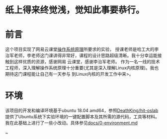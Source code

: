纸上得来终觉浅，觉知此事要恭行。
===
# 前言
  这个项目实现了网易云课堂[操作系统原理](http://mooc.study.163.com/course/HIT-1000002004?tid=2001329005#/info)所要求的实验，
授课老师是哈工大的李治军老师，李老师这门课讲得非常好，课程的设计思路超级清晰。我十分幸运能接触到这样优质的资源，感谢网易
云课堂，感谢李治军老师。
  作为一名一线的技术工程师，深入理解操作系统原理十分重要(尤其是深入理解Linux内核原理)。我也期待这门课程能让自己有一天参与
到Linux内核的开发工作中来>。

# 环境
该项目的开发和编译环境基于ubuntu 18.04 amd64，参照[DeathKing/hit-oslab](https://github.com/DeathKing/hit-oslab)提供了Ubuntu系统下实验环境的一键配置脚本及其所需的源代码，工具等材料。我在此基础上进行了一些小改动。具体参见[docs/0-environment.md](https://github.com/libaoan/gk-linux0.11/blob/master/docs/0-environment.md)


~                                
